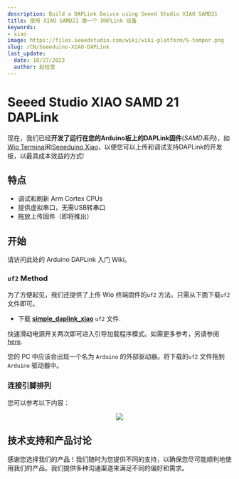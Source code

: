 ```yaml
---
description: Build a DAPLink Deivce using Seeed Studio XIAO SAMD21
title: 使用 XIAO SAMD21 做一个 DAPLink 设备
keywords:
- xiao
image: https://files.seeedstudio.com/wiki/wiki-platform/S-tempor.png
slug: /CN/Seeeduino-XIAO-DAPLink
last_update:
  date: 10/27/2023
  author: 赵桂莹
---
```

# Seeed Studio XIAO SAMD 21 DAPLink

现在，我们已经**开发了运行在您的Arduino板上的DAPLink固件**(*SAMD系列*)，如[Wio Terminal](https://www.seeedstudio.com/Wio-Terminal-p-4509.html)和[Seeeduino Xiao](https://www.seeedstudio.com/Seeeduino-XIAO-Arduino-Microcontroller-SAMD21-Cortex-M0+-p-4426.html)，以便您可以上传和调试支持DAPLink的开发板，以最具成本效益的方式!

## 特点

- 调试和刷新 Arm Cortex CPUs
- 提供虚拟串口，无需USB转串口
- 拖放上传固件（即将推出）

## 开始

请访问此处的 Arduino DAPLink 入门 Wiki。

### `uf2` Method

 为了方便起见，我们还提供了上传 Wio 终端固件的`uf2` 方法。只需从下面下载`uf2` 文件即可。

- 下载 [**simple_daplink_xiao**](http://files.seeedstudio.com/wiki/Seeeduino-XIAO/res/simple_daplink_xiao.uf2) `uf2` 文件.

快速滑动电源开关两次即可进入引导加载程序模式。如需更多参考，另请参阅 [here](https://wiki.seeedstudio.com/Wio-Terminal-Getting-Started/#faq).

您的 PC 中应该会出现一个名为 `Arduino` 的外部驱动器。将下载的`uf2` 文件拖到 `Arduino` 驱动器中。

### 连接引脚排列

您可以参考以下内容：

<div align="center"><img src="https://files.seeedstudio.com/wiki/DAPLink/daplink-xiao.jpg" /></div>

## 技术支持和产品讨论

感谢您选择我们的产品！我们随时为您提供不同的支持，以确保您尽可能顺利地使用我们的产品。我们提供多种沟通渠道来满足不同的偏好和需求。

<div class="button_tech_support_container">
<a href="https://forum.seeedstudio.com/" class="button_forum"></a> 
<a href="https://www.seeedstudio.com/contacts" class="button_email"></a>
</div>

<div class="button_tech_support_container">
<a href="https://discord.gg/eWkprNDMU7" class="button_discord"></a> 
<a href="https://github.com/Seeed-Studio/wiki-documents/discussions/69" class="button_discussion"></a>
</div>
